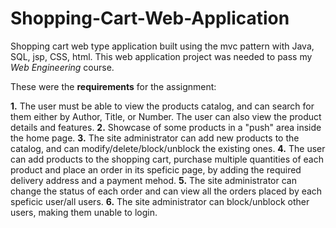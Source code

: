 # Shopping-Cart-Web-Application
Shopping cart web type application built using the mvc pattern with Java, SQL, jsp, CSS, html. This web application project was needed to pass my *Web Engineering* course.

These were the **requirements** for the assignment:

**1.** The user must be able to view the products catalog, and can search for them either by Author, Title, or Number. The user can also view the product details and features.
**2.** Showcase of some products in a "push" area inside the home page.
**3.** The site administrator can add new products to the catalog, and can modify/delete/block/unblock the existing ones.
**4.** The user can add products to the shopping cart, purchase multiple quantities of each product and place an order in its speficic page, by adding the required delivery address and a payment mehod.
**5.** The site administrator can change the status of each order and can view all the orders placed by each speficic user/all users.
**6.** The site administrator can block/unblock other users, making them unable to login. 
